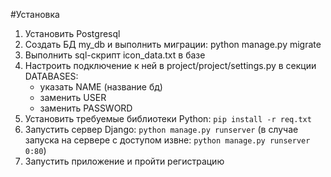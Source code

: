 #Установка

1. Установить Postgresql
2. Создать БД my_db и выполнить миграции: python manage.py migrate
3. Выполнить sql-скрипт icon_data.txt в базе
4. Настроить подключение к ней в project/project/settings.py в секции DATABASES:
    * указать NAME (название бд) 
    * заменить USER
    * заменить PASSWORD 
5. Установить требуемые библиотеки Python: `pip install -r req.txt`
6. Запустить сервер Django: `python manage.py runserver` (в случае запуска на сервере с доступом извне: `python manage.py runserver 0:80`)
7. Запустить приложение и пройти регистрацию

